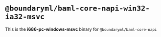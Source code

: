 # `@boundaryml/baml-core-napi-win32-ia32-msvc`

This is the **i686-pc-windows-msvc** binary for `@boundaryml/baml-core-napi`
